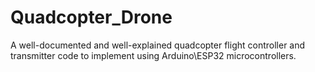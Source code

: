 # Quadcopter_Drone
A well-documented and well-explained quadcopter flight controller and transmitter code to implement using Arduino\ESP32 microcontrollers.
